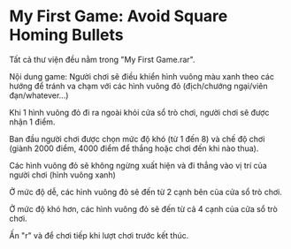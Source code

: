 # My First Game: Avoid Square Homing Bullets

Tất cả thư viện đều nằm trong "My First Game.rar".

Nội dung game: Người chơi sẽ điều khiển hình vuông màu xanh theo các hướng để tránh va chạm với các hình vuông đỏ 
(địch/chướng ngại/viên đạn/whatever...)

Khi 1 hình vuông đỏ đi ra ngoài khỏi cửa sổ trò chơi, người chơi sẽ được nhận 1 điểm.

Ban đầu người chơi được chọn mức độ khó (từ 1 đến 8) và chế độ chơi 
(giành 2000 điểm, 4000 điểm để thắng hoặc chơi đến khi nào thua).

Các hình vuông đỏ sẽ không ngừng xuất hiện và đi thẳng vào vị trí của người chơi (hình vuông xanh)

Ở mức độ dễ, các hình vuông đỏ sẽ đến từ 2 cạnh bên của cửa sổ trò chơi.

Ở mức độ khó hơn, các hình vuông đỏ sẽ đến từ cả 4 cạnh của cửa sổ trò chơi.

Ấn "r" và <enter> để chơi tiếp khi lượt chơi trước kết thúc.
